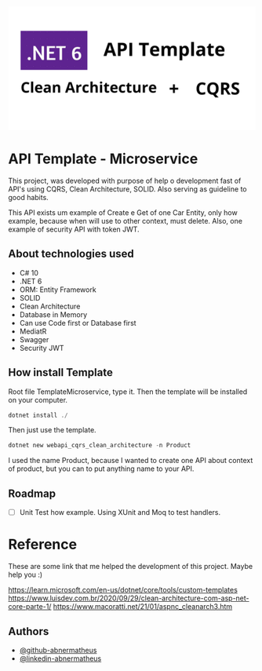 
![Logo](./logo_project.png)


# API Template - Microservice

This project, was developed with purpose of help o development fast of API's using CQRS, Clean Architecture, SOLID. Also serving as guideline to good habits.

This API exists um example of Create e Get of one Car Entity, only how example, because when will use to other context, must delete. Also, one example of security API with token JWT.

## About technologies used

- C# 10
- .NET 6
- ORM: Entity Framework
- SOLID
- Clean Architecture
- Database in Memory
- Can use Code first or Database first
- MediatR
- Swagger
- Security JWT

## How install Template 

Root file TemplateMicroservice, type it. Then the template will be installed on your computer.
```powershell
dotnet install ./
```
Then just use the template.

```powershell
dotnet new webapi_cqrs_clean_architecture -n Product 
```
I used the name Product, because I wanted to create one API about context of product, but you can to put anything name to your API.


## Roadmap

  - [ ]  Unit Test how example. Using XUnit and Moq to test handlers.


# Reference

These are some link that me helped the development of this project. Maybe help you :)

https://learn.microsoft.com/en-us/dotnet/core/tools/custom-templates
https://www.luisdev.com.br/2020/09/29/clean-architecture-com-asp-net-core-parte-1/
https://www.macoratti.net/21/01/aspnc_cleanarch3.htm



## Authors

- [@github-abnermatheus](https://www.github.com/abnermatheus)
- [@linkedin-abnermatheus](https://www.linkedin.com/in/abnermatheus) 

